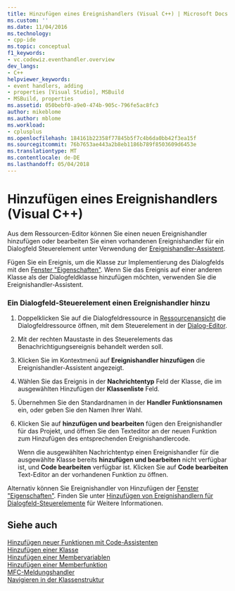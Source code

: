 ```yaml
---
title: Hinzufügen eines Ereignishandlers (Visual C++) | Microsoft Docs
ms.custom: ''
ms.date: 11/04/2016
ms.technology:
- cpp-ide
ms.topic: conceptual
f1_keywords:
- vc.codewiz.eventhandler.overview
dev_langs:
- C++
helpviewer_keywords:
- event handlers, adding
- properties [Visual Studio], MSBuild
- MSBuild, properties
ms.assetid: 050bebf0-a9e0-474b-905c-796fe5ac8fc3
author: mikeblome
ms.author: mblome
ms.workload:
- cplusplus
ms.openlocfilehash: 184161b22358f77845b5f7c4b6da0bb42f3ea15f
ms.sourcegitcommit: 76b7653ae443a2b8eb1186b789f8503609d6453e
ms.translationtype: MT
ms.contentlocale: de-DE
ms.lasthandoff: 05/04/2018
---
```

# <a name="adding-an-event-handler-visual-c"></a>Hinzufügen eines Ereignishandlers (Visual C++)
Aus dem Ressourcen-Editor können Sie einen neuen Ereignishandler hinzufügen oder bearbeiten Sie einen vorhandenen Ereignishandler für ein Dialogfeld Steuerelement unter Verwendung der [Ereignishandler-Assistent](../ide/event-handler-wizard.md).  
  
 Fügen Sie ein Ereignis, um die Klasse zur Implementierung des Dialogfelds mit den [Fenster "Eigenschaften"](/visualstudio/ide/reference/properties-window). Wenn Sie das Ereignis auf einer anderen Klasse als der Dialogfeldklasse hinzufügen möchten, verwenden Sie die Ereignishandler-Assistent.  
  
### <a name="to-add-an-event-handler-to-a-dialog-box-control"></a>Ein Dialogfeld-Steuerelement einen Ereignishandler hinzu  
  
1.  Doppelklicken Sie auf die Dialogfeldressource in [Ressourcenansicht](../windows/resource-view-window.md) die Dialogfeldressource öffnen, mit dem Steuerelement in der [Dialog-Editor](../windows/dialog-editor.md).  
  
2.  Mit der rechten Maustaste in des Steuerelements das Benachrichtigungsereignis behandelt werden soll.  
  
3.  Klicken Sie im Kontextmenü auf **Ereignishandler hinzufügen** die Ereignishandler-Assistent angezeigt.  
  
4.  Wählen Sie das Ereignis in der **Nachrichtentyp** Feld der Klasse, die im ausgewählten Hinzufügen der **Klassenliste** Feld.  
  
5.  Übernehmen Sie den Standardnamen in der **Handler Funktionsnamen** ein, oder geben Sie den Namen Ihrer Wahl.  
  
6.  Klicken Sie auf **hinzufügen und bearbeiten** fügen den Ereignishandler für das Projekt, und öffnen Sie den Texteditor an der neuen Funktion zum Hinzufügen des entsprechenden Ereignishandlercode.  
  
     Wenn die ausgewählten Nachrichtentyp einen Ereignishandler für die ausgewählte Klasse bereits **hinzufügen und bearbeiten** nicht verfügbar ist, und **Code bearbeiten** verfügbar ist. Klicken Sie auf **Code bearbeiten** Text-Editor an der vorhandenen Funktion zu öffnen.  
  
 Alternativ können Sie Ereignishandler von Hinzufügen der [Fenster "Eigenschaften"](/visualstudio/ide/reference/properties-window). Finden Sie unter [Hinzufügen von Ereignishandlern für Dialogfeld-Steuerelemente](../windows/adding-event-handlers-for-dialog-box-controls.md) für Weitere Informationen.  
  
## <a name="see-also"></a>Siehe auch  
 [Hinzufügen neuer Funktionen mit Code-Assistenten](../ide/adding-functionality-with-code-wizards-cpp.md)   
 [Hinzufügen einer Klasse](../ide/adding-a-class-visual-cpp.md)   
 [Hinzufügen einer Membervariablen](../ide/adding-a-member-variable-visual-cpp.md)   
 [Hinzufügen einer Memberfunktion](../ide/adding-a-member-function-visual-cpp.md)   
 [MFC-Meldungshandler](../mfc/reference/adding-an-mfc-message-handler.md)   
 [Navigieren in der Klassenstruktur](../ide/navigating-the-class-structure-visual-cpp.md)